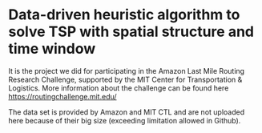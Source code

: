 # Data-driven heuristic algorithm to solve TSP with spatial structure and time window
It is the project we did for participating in the Amazon Last Mile Routing Research Challenge, supported by the MIT Center for Transportation & Logistics. More information about the challenge can be found here https://routingchallenge.mit.edu/

The data set is provided by Amazon and MIT CTL and are not uploaded here because of their big size (exceeding limitation allowed in Github).


